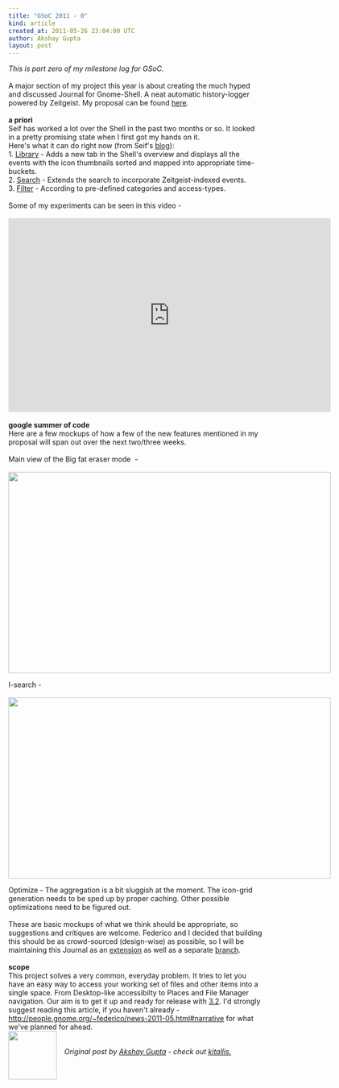 ```yaml
---
title: "GSoC 2011 - 0"
kind: article
created_at: 2011-05-26 23:04:00 UTC
author: Akshay Gupta
layout: post
---
```

<div dir="ltr" style="text-align: left;" trbidi="on"><span style="font-style: italic;">This is part zero of my milestone log for GSoC. </span><br /><br />A major section of my project this year is about creating the much hyped and discussed Journal for Gnome-Shell. A neat automatic history-logger powered by Zeitgeist. My proposal can be found <a href="https://live.gnome.org/AkshayGupta_GnomeShell_Document">here</a>.<br /><br /><span style="font-weight: bold;">a priori </span><br />Seif has worked a lot over the Shell in the past two months or so. It looked in a pretty promising state when I first got my hands on it.<br />Here's what it can do right now (from Seif's <a href="http://seilo.geekyogre.com/2011/04/zeitgeist-work-towards-gnome-3-2/">blog</a>):<br />1. <a href="http://ompldr.org/vOHQ0eg">Library</a> - Adds a new tab in the Shell's overview and displays all the events with the icon thumbnails sorted and mapped into appropriate time-buckets.<br />2. <a href="http://seilo.geekyogre.com/uploads/2011/04/Screenshot-82-1024x640.png">Search</a> - Extends the search to incorporate Zeitgeist-indexed events. <br />3. <a href="http://seilo.geekyogre.com/uploads/2011/04/Screenshot-81-1024x640.png">Filter</a> - According to pre-defined categories and access-types.<br /><br />Some of my experiments can be seen in this video -<br /><br /><iframe class="youtube-player" frameborder="0" height="385" src="http://www.youtube.com/embed/28P00ARRU9g" type="text/html" width="640"></iframe><br /><br /><span style="font-weight: bold;">google summer of code </span><br />Here are a few mockups of how a few of the new features mentioned in my proposal will span out over the next two/three weeks.<br /><br />Main view of the Big fat eraser mode&nbsp; -<br /><br /><div class="separator" style="clear: both; text-align: center;"><a href="http://3.bp.blogspot.com/-MgKS0O30Bpc/Td7WTiv5V-I/AAAAAAAAAG0/ct8ZgdSri8k/s1600/delete-mode.png" imageanchor="1" style="clear: left; float: left; margin-bottom: 1em; margin-right: 1em;"><img border="0" height="400" src="http://3.bp.blogspot.com/-MgKS0O30Bpc/Td7WTiv5V-I/AAAAAAAAAG0/ct8ZgdSri8k/s640/delete-mode.png" width="640" /></a></div><br /><br /><br /><br /><br /><br /><br /><br /><br /><br /><br /><br /><br /><br /><br /><br /><br /><br /><br /><br /><br /><br />I-search -<br /><br /><div class="separator" style="clear: both; text-align: center;"><a href="http://2.bp.blogspot.com/-OqgCvNTu-Oo/Td7Q5YDqZMI/AAAAAAAAAGs/E2AiDSrvRO0/s1600/Screenshot-8.png" imageanchor="1" style="clear: left; float: left; margin-bottom: 1em; margin-right: 1em;"><img border="0" height="360" src="http://2.bp.blogspot.com/-OqgCvNTu-Oo/Td7Q5YDqZMI/AAAAAAAAAGs/E2AiDSrvRO0/s640/Screenshot-8.png" width="640" /></a></div><br /><br /><br /><br /><br /><br /><br /><br /><br /><br /><br /><br /><br /><br /><br /><br /><br /><br /><br /><br />Optimize - The aggregation is a bit sluggish at the moment. The icon-grid generation needs to be sped up by proper caching. Other possible optimizations need to be figured out. <br /><br />These are basic mockups of what we think should be appropriate, so suggestions and critiques are welcome. Federico and I decided that building this should be as crowd-sourced (design-wise) as possible, so I will be maintaining this Journal as an <a href="https://github.com/kitallis/gnome-shell-activity-journal">extension</a> as well as a separate <a href="https://github.com/kitallis/gnome-shell-kitallis">branch</a>.<br /><br /><span style="font-weight: bold;">scope</span><br />This project solves a very common, everyday problem. It tries to let you have an easy way to access your working set of files and other items into a single space. From Desktop-like accessibilty to Places and File Manager navigation. Our aim is to get it up and ready for release with <a href="https://live.gnome.org/ThreePointOne">3.2</a>. I'd strongly suggest reading this article, if you haven't already - <a href="http://people.gnome.org/%7Efederico/news-2011-05.html#narrative">http://people.gnome.org/~federico/news-2011-05.html#narrative</a> for what we've planned for ahead.</div><div class="author">
  <img src="http://nilenso.com/images/people/akshay-200.png" style="width: 96px; height: 96;">
  <span style="position: absolute; padding: 32px 15px;">
    <i>Original post by <a href="http://twitter.com/kitallis">Akshay Gupta</a> - check out <a href="http://blog.kitallis.in/">kitallis.</a></i>
  </span>
</div>
